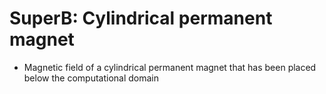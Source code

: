 # SuperB: Cylindrical permanent magnet
* Magnetic field of a cylindrical permanent magnet that has been placed below the computational domain
